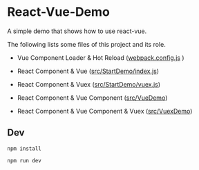 # React-Vue-Demo

A simple demo that shows how to use react-vue.

The following lists some files of this project and its role.

* Vue Component Loader & Hot Reload ([webpack.config.js]() )

* React Component & Vue ([src/StartDemo/index.js]())

* React Component & Vuex ([src/StartDemo/vuex.js]())

* React Component & Vue Component ([src/VueDemo]())

* React Component & Vue Component & Vuex ([src/VuexDemo]())


## Dev

```
npm install

npm run dev
```
